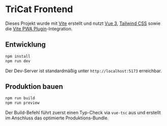 # TriCat Frontend

Dieses Projekt wurde mit [Vite](https://vitejs.dev/) erstellt und nutzt
[Vue 3](https://vuejs.org/), [Tailwind CSS](https://tailwindcss.com/) sowie die
[Vite PWA Plugin](https://vite-pwa-org.netlify.app/)-Integration.

## Entwicklung

```bash
npm install
npm run dev
```

Der Dev-Server ist standardmäßig unter `http://localhost:5173` erreichbar.

## Produktion bauen

```bash
npm run build
npm run preview
```

Der Build-Befehl führt zuerst einen Typ-Check via `vue-tsc` aus und erstellt im
Anschluss das optimierte Produktions-Bundle.
